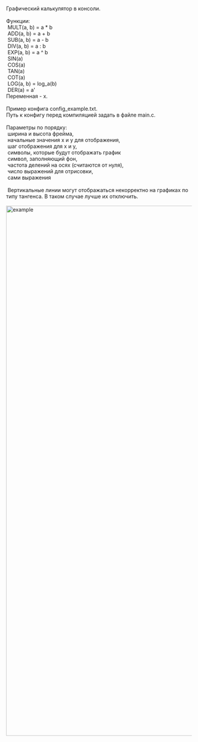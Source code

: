 Графический калькулятор в консоли.<br/>
<br/>
Функции:<br/>
&nbsp;MULT(a, b) = a * b<br/>
&nbsp;ADD(a, b) = a + b<br/>
&nbsp;SUB(a, b) = a - b<br/>
&nbsp;DIV(a, b) = a : b<br/>
&nbsp;EXP(a, b) = a ^ b<br/>
&nbsp;SIN(a)<br/>
&nbsp;COS(a)<br/>
&nbsp;TAN(a)<br/>
&nbsp;COT(a)<br/>
&nbsp;LOG(a, b) = log_a(b)<br/>
&nbsp;DER(a) = a'<br/>
Переменная - x.<br/>
<br/>
Пример конфига config_example.txt.<br/>
Путь к конфигу перед компиляцией задать в файле main.c.<br/>
<br/>
Параметры по порядку:<br/>
&nbsp;ширина и высота фрейма,<br/>
&nbsp;начальные значения x и y для отображения,<br/>
&nbsp;шаг отображения для x и y,<br/>
&nbsp;символы, которые будут отображать график<br/>
&nbsp;символ, заполняющий фон,<br/>
&nbsp;частота делений на осях (считаются от нуля),<br/>
&nbsp;число выражений для отрисовки,<br/>
&nbsp;сами выражения<br/>
<br/>
&nbsp;Вертикальные линии могут отображаться некорректно на графиках по типу тангенса. В таком случае лучше их отключить.<br/>
<br/>
<img width="1439" alt="example" src="https://github.com/user-attachments/assets/ffdeced9-1483-4d5c-8fb4-70b72259e6bf">
